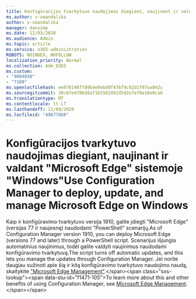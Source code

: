 ```yaml
---
title: Konfigūracijos tvarkytuvo naudojimas diegiant, naujinant ir valdant "Microsoft Edge" sistemoje "Windows"
ms.author: v-smandalika
author: v-smandalika
manager: dansimp
ms.date: 12/03/2020
ms.audience: Admin
ms.topic: article
ms.service: o365-administration
ROBOTS: NOINDEX, NOFOLLOW
localization_priority: Normal
ms.collection: Adm_O365
ms.custom:
- "9004030"
- "7100"
ms.openlocfilehash: ee978146ff0964e9ebd9f476f9c92d1f97aa042c
ms.sourcegitcommit: 38c87ed786dda7181562492d5d2e7ef0e18e0cab
ms.translationtype: MT
ms.contentlocale: lt-LT
ms.lasthandoff: 12/08/2020
ms.locfileid: "49677860"
---
```

# <a name="use-configuration-manager-to-deploy-update-and-manage-microsoft-edge-on-windows"></a><span data-ttu-id="f1471-102">Konfigūracijos tvarkytuvo naudojimas diegiant, naujinant ir valdant "Microsoft Edge" sistemoje "Windows"</span><span class="sxs-lookup"><span data-stu-id="f1471-102">Use Configuration Manager to deploy, update, and manage Microsoft Edge on Windows</span></span>

<span data-ttu-id="f1471-103">Kaip ir konfigūravimo tvarkytuvo versija 1910, galite įdiegti "Microsoft Edge" (versijas 77 ir naujesnę) naudodami "PowerShell" scenarijų.</span><span class="sxs-lookup"><span data-stu-id="f1471-103">As of Configuration Manager version 1910, you can deploy Microsoft Edge (versions 77 and later) through a PowerShell script.</span></span> <span data-ttu-id="f1471-104">Scenarijus išjungia automatinius naujinimus, todėl galite valdyti naujinimus naudodami konfigūravimo tvarkytuvą.</span><span class="sxs-lookup"><span data-stu-id="f1471-104">The script turns off automatic updates, and this lets you manage the updates through Configuration Manager.</span></span> <span data-ttu-id="f1471-105">Jei norite daugiau sužinoti apie šią ir kitą konfigūravimo tvarkytuvo naudojimo naudą, skaitykite ["Microsoft Edge Management"](https://docs.microsoft.com/mem/configmgr/apps/deploy-use/deploy-edge?).</span><span class="sxs-lookup"><span data-stu-id="f1471-105">To learn more about this and other benefits of using Configuration Manager, see [Microsoft Edge Management](https://docs.microsoft.com/mem/configmgr/apps/deploy-use/deploy-edge?).</span></span>